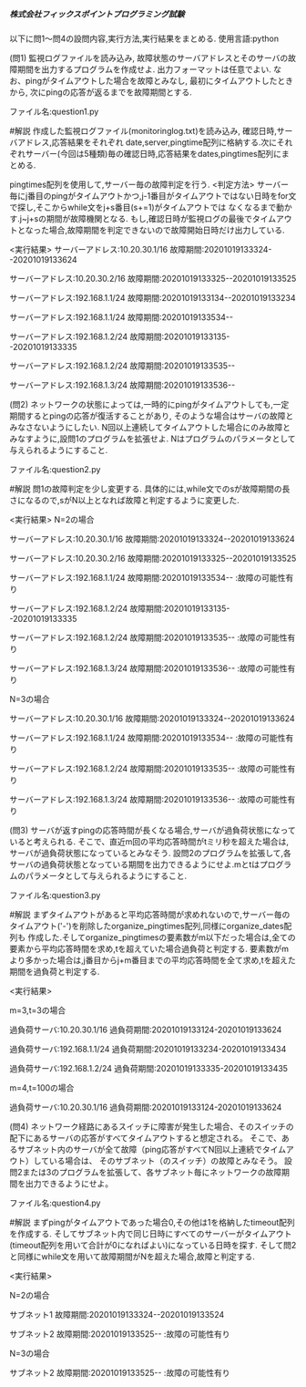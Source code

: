 ##### 株式会社フィックスポイントプログラミング試験

以下に問1～問4の設問内容,実行方法,実行結果をまとめる.
使用言語:python

(問1)
監視ログファイルを読み込み, 故障状態のサーバアドレスとそのサーバの故障期間を出力するプログラムを作成せよ.
出力フォーマットは任意でよい.
なお、pingがタイムアウトした場合を故障とみなし, 最初にタイムアウトしたときから, 次にpingの応答が返るまでを故障期間とする.

ファイル名:question1.py

#解説
作成した監視ログファイル(monitoringlog.txt)を読み込み, 確認日時,サーバアドレス,応答結果をそれぞれ
date,server,pingtime配列に格納する.次にそれぞれサーバー(今回は5種類)毎の確認日時,応答結果をdates,pingtimes配列にまとめる.

pingtimes配列を使用して,サーバー毎の故障判定を行う.
<判定方法>
サーバー毎にj番目のpingがタイムアウトかつ,j-1番目がタイムアウトではない日時をfor文で探し,そこからwhile文をj+s番目(s+=1)がタイムアウトでは
なくなるまで動かす.j~j+sの期間が故障機関となる.
もし,確認日時が監視ログの最後でタイムアウトとなった場合,故障期間を判定できないので故障開始日時だけ出力している.

<実行結果>
サーバーアドレス:10.20.30.1/16
故障期間:20201019133324--20201019133624

サーバーアドレス:10.20.30.2/16
故障期間:20201019133325--20201019133525

サーバーアドレス:192.168.1.1/24
故障期間:20201019133134--20201019133234

サーバーアドレス:192.168.1.1/24
故障期間:20201019133534--

サーバーアドレス:192.168.1.2/24
故障期間:20201019133135--20201019133335

サーバーアドレス:192.168.1.2/24
故障期間:20201019133535--

サーバーアドレス:192.168.1.3/24
故障期間:20201019133536--



(問2)
ネットワークの状態によっては,一時的にpingがタイムアウトしても,一定期間するとpingの応答が復活することがあり,
そのような場合はサーバの故障とみなさないようにしたい.
N回以上連続してタイムアウトした場合にのみ故障とみなすように,設問1のプログラムを拡張せよ.
Nはプログラムのパラメータとして与えられるようにすること.

ファイル名:question2.py

#解説
問1の故障判定を少し変更する.
具体的には,while文でのsが故障期間の長さになるので,sがN以上となれば故障と判定するように変更した.

<実行結果>
N=2の場合

サーバーアドレス:10.20.30.1/16
故障期間:20201019133324--20201019133624

サーバーアドレス:10.20.30.2/16
故障期間:20201019133325--20201019133525

サーバーアドレス:192.168.1.1/24
故障期間:20201019133534--  :故障の可能性有り

サーバーアドレス:192.168.1.2/24
故障期間:20201019133135--20201019133335

サーバーアドレス:192.168.1.2/24
故障期間:20201019133535--  :故障の可能性有り

サーバーアドレス:192.168.1.3/24
故障期間:20201019133536--  :故障の可能性有り


N=3の場合

サーバーアドレス:10.20.30.1/16
故障期間:20201019133324--20201019133624

サーバーアドレス:192.168.1.1/24
故障期間:20201019133534--  :故障の可能性有り

サーバーアドレス:192.168.1.2/24
故障期間:20201019133535--  :故障の可能性有り

サーバーアドレス:192.168.1.3/24
故障期間:20201019133536--  :故障の可能性有り



(問3)
サーバが返すpingの応答時間が長くなる場合,サーバが過負荷状態になっていると考えられる.
そこで、直近m回の平均応答時間がtミリ秒を超えた場合は,サーバが過負荷状態になっているとみなそう.
設問2のプログラムを拡張して,各サーバの過負荷状態となっている期間を出力できるようにせよ.mとtはプログラムのパラメータとして与えられるようにすること.

ファイル名:question3.py

#解説
まずタイムアウトがあると平均応答時間が求めれないので,サーバー毎のタイムアウト('-')を削除したorganize_pingtimes配列,同様にorganize_dates配列も
作成した.そしてorganize_pingtimesの要素数がm以下だった場合は,全ての要素から平均応答時間を求め,tを超えていた場合過負荷と判定する.
要素数がmより多かった場合は,j番目からj+m番目までの平均応答時間を全て求め,tを超えた期間を過負荷と判定する.

<実行結果>

m=3,t=3の場合

過負荷サーバ:10.20.30.1/16
過負荷期間:20201019133124-20201019133624

過負荷サーバ:192.168.1.1/24
過負荷期間:20201019133234-20201019133434

過負荷サーバ:192.168.1.2/24
過負荷期間:20201019133335-20201019133435


m=4,t=100の場合

過負荷サーバ:10.20.30.1/16
過負荷期間:20201019133124-20201019133624


(問4)
ネットワーク経路にあるスイッチに障害が発生した場合、そのスイッチの配下にあるサーバの応答がすべてタイムアウトすると想定される。
そこで、あるサブネット内のサーバが全て故障（ping応答がすべてN回以上連続でタイムアウト）している場合は、
そのサブネット（のスイッチ）の故障とみなそう。
設問2または3のプログラムを拡張して、各サブネット毎にネットワークの故障期間を出力できるようにせよ。

ファイル名:question4.py

#解説
まずpingがタイムアウトであった場合0,その他は1を格納したtimeout配列を作成する.
そしてサブネット内で同じ日時にすべてのサーバーがタイムアウト(timeout配列を用いて合計が0になればよい)になっている日時を探す.
そして問2と同様にwhile文を用いて故障期間がNを超えた場合,故障と判定する.

<実行結果>

N=2の場合

サブネット1
故障期間:20201019133324--20201019133524

サブネット2
故障期間:20201019133525--  :故障の可能性有り


N=3の場合

サブネット2
故障期間:20201019133525--  :故障の可能性有り
